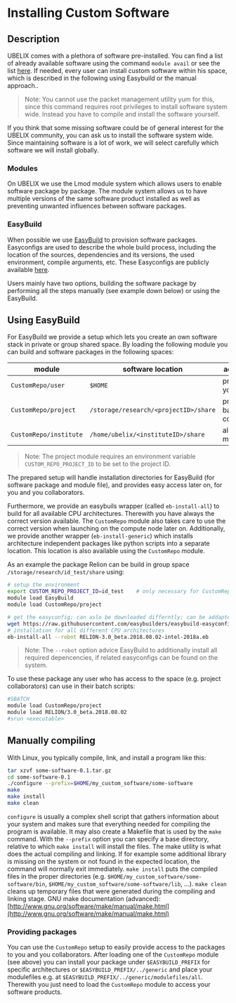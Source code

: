 # Installing Custom Software

## Description

UBELIX comes with a plethora of software pre-installed. 
You can find a list of already available software using the command `module avail` or see the list [here](pre-installed-software.md). 
If needed, every user can install custom software within his space, which is described in the following using Easybuild or the manual approach..

> Note: You cannot use the packet management utility yum for this, since this command requires root privileges to install software system wide. 
> Instead you have to compile and install the software yourself. 

If you think that some missing software could be of general interest for the UBELIX community, you can ask us to install the software system wide. 
Since maintaining software is a lot of work, we will select carefully which software we will install globally.

### Modules
On UBELIX we use the Lmod module system which allows users to enable software package by package. 
The module system allows us to have multiple versions of the same software product installed as well as preventing unwanted influences between software packages.

### EasyBuild
When possible we use [EasyBuild](https://easybuild.readthedocs.io/en/latest/) to provision software packages. 
Easyconfigs are used to describe the whole build process, including the location of the sources, dependencies and its versions, the used environment, compile arguments, etc. 
These Easyconfigs are publicly available [here](https://github.com/easybuilders/easybuild-easyconfigs). 

Users mainly have two options, building the software package by performing all the steps manually (see example down below) or using the EasyBuild.

## Using EasyBuild
For EasyBuild we provide a setup which lets you create an own software stack in private or group shared space. 
By loading the following module you can build and software packages in the following spaces:

| module | software location | accessiblity |
|--------|-------------------|--------------|
|`CustomRepo/user`| `$HOME` | private to you |
|`CustomRepo/project`| `/storage/research/<projectID>/share` | project based, with collaborators |
|`CustomRepo/institute`| `/home/ubelix/<instituteID>/share` | all institute members |

> Note: The project module requires an environment variable `CUSTOM_REPO_PROJECT_ID` to be set to the project ID.

The prepared setup will handle installation directories for EasyBuild (for software package and module file), and provides easy access later on, for you and you collaborators.

Furthermore, we provide an easybuils wrapper (called `eb-install-all`) to build for all available CPU architectures. Therewith you have always the correct version available. The `CustomRepo` module also takes care to use the correct version when launching on the compute node later on. 
Additionally, we provide another wrapper (`eb-install-generic`) which installs architecture independent packages like python scripts into a separate location. This location is also available using the `CustomRepo` module.

As an example the package Relion can be build in group space `/storage/research/id_test/share` using:

```Bash
# setup the environment
export CUSTOM_REPO_PROJECT_ID=id_test    # only necessary for CustomRepo/project
module load EasyBuild
module load CustomRepo/project

# get the easyconfig; can aslo be downloaded differntly; can be addapted e.g. for a different version number
wget https://raw.githubusercontent.com/easybuilders/easybuild-easyconfigs/4.1.x/easybuild/easyconfigs/r/RELION/RELION-3.0_beta.2018.08.02-intel-2018a.eb
# installation for all different CPU architectures
eb-install-all --robot RELION-3.0_beta.2018.08.02-intel-2018a.eb
```
> Note: The `--robot` option advice EasyBuild to additionally install all required depencencies, if related easyconfigs can be found on the system.

To use these package any user who has access to the space (e.g. project collaborators) can use in their batch scripts:

```Bash
#SBATCH 
module load CustomRepo/project
module load RELION/3.0_beta.2018.08.02
#srun <executable>
```

## Manually compiling
With Linux, you typically compile, link, and install a program like this:

```Bash
tar xzvf some-software-0.1.tar.gz
cd some-software-0.1
./configure --prefix=$HOME/my_custom_software/some-software
make
make install
make clean
```

`configure` is usually a complex shell script that gathers information about your system and makes sure that everything needed for compiling the program is available. 
It may also create a Makefile that is used by the `make` command. 
With the `--prefix` option you can specify a base directory, relative to which `make install` will install the files. 
The make utility is what does the actual compiling and linking. 
If for example some additional library is missing on the system or not found in the expected location, the command will normally exit immediately. 
`make install` puts the compiled files in the proper directories (e.g. `$HOME/my_custom_software/some-software/bin`, `$HOME/my_custom_software/some-software/lib`, ...). 
`make clean` cleans up temporary files that were generated during the compiling and linking stage.
GNU make documentation (advanced): [http://www.gnu.org/software/make/manual/make.html](http://www.gnu.org/software/make/manual/make.html)

### Providing packages
You can use the `CustomRepo` setup to easily provide access to the packages to you and you collaborators.
After loading one of the `CustomRepo` module (see above) you can install your package under `$EASYBUILD_PREFIX` for specific architectures or `$EASYBUILD_PREFIX/../generic` and place your modulefiles e.g. at `$EASYBUILD_PREFIX/../generic/modulefiles/all`. Therewith you just need to load the `CustomRepo` module to access your software products. 

